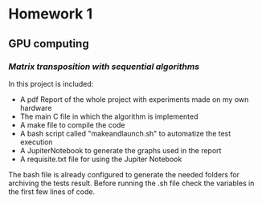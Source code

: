 # Homework 1 
## GPU computing
### *Matrix transposition with sequential algorithms*

In this project is included:
- A pdf Report of the whole project with experiments made on my own hardware
- The main C file in which the algorithm is implemented
- A make file to compile the code
- A bash script called "makeandlaunch.sh" to automatize the test execution
- A JupiterNotebook to generate the graphs used in the report
- A requisite.txt file for using the Jupiter Notebook

The bash file is already configured to generate the needed folders for archiving the tests result. 
Before running the .sh file check the variables in the first few lines of code. 